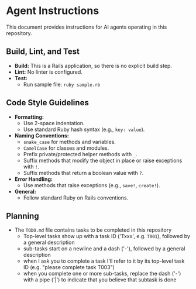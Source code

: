 # Agent Instructions

This document provides instructions for AI agents operating in this repository.

## Build, Lint, and Test

- **Build:** This is a Rails application, so there is no explicit build step.
- **Lint:** No linter is configured.
- **Test:**
  - Run sample file: `ruby sample.rb`

## Code Style Guidelines

- **Formatting:**
  - Use 2-space indentation.
  - Use standard Ruby hash syntax (e.g., `key: value`).
- **Naming Conventions:**
  - `snake_case` for methods and variables.
  - `CamelCase` for classes and modules.
  - Prefix private/protected helper methods with `_`.
  - Suffix methods that modify the object in place or raise exceptions with `!`.
  - Suffix methods that return a boolean value with `?`.
- **Error Handling:**
  - Use methods that raise exceptions (e.g., `save!`, `create!`).
- **General:**
  - Follow standard Ruby on Rails conventions.

## Planning

- The `TODO.md` file contains tasks to be completed in this repository
  - Top-level tasks show up with a task ID ('Txxx', e.g. `T001`), followed by a general description
  - sub-tasks start on a newline and a dash ('-'), followed by a general description
  - when I ask you to complete a task I'll refer to it by its top-level task ID (e.g. "please complete task T003")
  - when you complete one or more sub-tasks, replace the dash ('-') with a pipe ('|') to indicate that you believe that subtask is done
